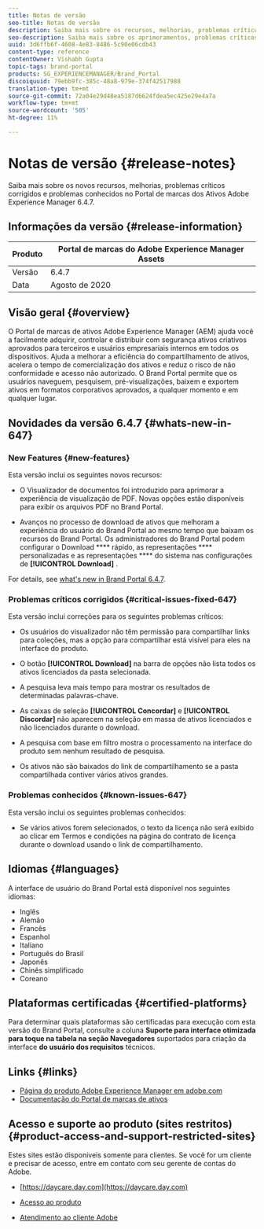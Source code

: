 ```yaml
---
title: Notas de versão
seo-title: Notas de versão
description: Saiba mais sobre os recursos, melhorias, problemas críticos corrigidos e problemas conhecidos no Portal de marcas dos Ativos Adobe Experience Manager 6.4.7.
seo-description: Saiba mais sobre os aprimoramentos, problemas críticos corrigidos e problemas conhecidos no Adobe Experience Manager Assets Brand Portal 6.4.7.
uuid: 3d6ffb6f-4608-4e83-8486-5c90e06cdb43
content-type: reference
contentOwner: Vishabh Gupta
topic-tags: brand-portal
products: SG_EXPERIENCEMANAGER/Brand_Portal
discoiquuid: 79ebb9fc-385c-48a8-979e-374f42517988
translation-type: tm+mt
source-git-commit: 72a04e29d48ea5187d6624fdea5ec425e29e4a7a
workflow-type: tm+mt
source-wordcount: '505'
ht-degree: 11%

---
```



# Notas de versão {#release-notes}

Saiba mais sobre os novos recursos, melhorias, problemas críticos corrigidos e problemas conhecidos no Portal de marcas dos Ativos Adobe Experience Manager 6.4.7.

## Informações da versão {#release-information}

| Produto | Portal de marcas do Adobe Experience Manager Assets |
|---|---|
| Versão | 6.4.7 |
| Data | Agosto de 2020 |

## Visão geral {#overview}

O Portal de marcas de ativos Adobe Experience Manager (AEM) ajuda você a facilmente adquirir, controlar e distribuir com segurança ativos criativos aprovados para terceiros e usuários empresariais internos em todos os dispositivos. Ajuda a melhorar a eficiência do compartilhamento de ativos, acelera o tempo de comercialização dos ativos e reduz o risco de não conformidade e acesso não autorizado. O Brand Portal permite que os usuários naveguem, pesquisem, pré-visualizações, baixem e exportem ativos em formatos corporativos aprovados, a qualquer momento e em qualquer lugar.

## Novidades da versão 6.4.7 {#whats-new-in-647}

### New Features {#new-features}

Esta versão inclui os seguintes novos recursos:

* O Visualizador de documentos foi introduzido para aprimorar a experiência de visualização de PDF. Novas opções estão disponíveis para exibir os arquivos PDF no Brand Portal.

<!--
* Download Settings configuration to configure asset download from Brand Portal. Fast download, custom renditions, and system renditions are the available configurations. 
-->

* Avanços no processo de download de ativos que melhoram a experiência do usuário do Brand Portal ao mesmo tempo que baixam os recursos do Brand Portal. Os administradores do Brand Portal podem configurar o Download **** rápido, as representações **** personalizadas e as representações **** do sistema nas configurações de **[!UICONTROL Download]** .

For details, see [what&#39;s new in Brand Portal 6.4.7](whats-new.md).

### Problemas críticos corrigidos {#critical-issues-fixed-647}

Esta versão inclui correções para os seguintes problemas críticos:

* Os usuários do visualizador não têm permissão para compartilhar links para coleções, mas a opção para compartilhar está visível para eles na interface do produto.

* O botão **[!UICONTROL Download]** na barra de opções não lista todos os ativos licenciados da pasta selecionada.

* A pesquisa leva mais tempo para mostrar os resultados de determinadas palavras-chave.

* As caixas de seleção **[!UICONTROL Concordar]** e **[!UICONTROL Discordar]** não aparecem na seleção em massa de ativos licenciados e não licenciados durante o download.

* A pesquisa com base em filtro mostra o processamento na interface do produto sem nenhum resultado de pesquisa.

* Os ativos não são baixados do link de compartilhamento se a pasta compartilhada contiver vários ativos grandes.


### Problemas conhecidos {#known-issues-647}

Esta versão inclui os seguintes problemas conhecidos:

* Se vários ativos forem selecionados, o texto da licença não será exibido ao clicar em Termos e condições na página do contrato de licença durante o download usando o link de compartilhamento.



## Idiomas {#languages}

A interface de usuário do Brand Portal está disponível nos seguintes idiomas:

* Inglês
* Alemão
* Francês
* Espanhol
* Italiano
* Português do Brasil
* Japonês
* Chinês simplificado
* Coreano

## Plataformas certificadas {#certified-platforms}

Para determinar quais plataformas são certificadas para execução com esta versão do Brand Portal, consulte a coluna **Suporte para interface otimizada para toque na tabela na seção Navegadores** suportados para criação da interface **do usuário dos requisitos** [](https://helpx.adobe.com/experience-manager/6-4/sites/deploying/using/technical-requirements.html)técnicos.

## Links {#links}

* [Página do produto Adobe Experience Manager em adobe.com](http://www.adobe.com/in/marketing-cloud/experience-manager.html)
* [Documentação do Portal de marcas de ativos](https://helpx.adobe.com/br/experience-manager/brand-portal/user-guide.html)

## Acesso e suporte ao produto (sites restritos) {#product-access-and-support-restricted-sites}

Estes sites estão disponíveis somente para clientes. Se você for um cliente e precisar de acesso, entre em contato com seu gerente de contas do Adobe.

* [https://daycare.day.com](https://daycare.day.com)

* [Acesso ao produto](https://login.marketing.adobe.com)

* [Atendimento ao cliente Adobe](https://helpx.adobe.com/contact.html)
